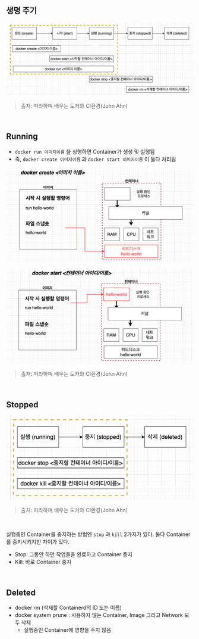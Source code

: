 ## 생명 주기

![png](/docker/img/docker_life_cycle.png)

> 출처: 따라하며 배우는 도커와 CI환경(John Ahn)

<br>

## Running

- ```docker run 이미지이름``` 을 싱행하면 Container가 생성 및 실행됨
- 즉, ```docker create 이미지이름``` 과 ```docker start 이미지이름``` 이 둘다 처리됨

![png](/docker/img/docker_create.png)

![png](/docker/img/docker_start.png)

> 출처: 따라하며 배우는 도커와 CI환경(John Ahn)

<br>

## Stopped

![png](/docker/img/docker_stop_and_kill.png)

> 출처: 따라하며 배우는 도커와 CI환경(John Ahn)

<br>

실행중인 Container를 중지하는 방법엔 ```stop``` 과 ```kill``` 2가지가 있다.
둘다 Container를 중지시키지만 차이가 있다.

- Stop: 그동안 하던 작업들을 완료하고 Container 중지
- Kill: 바로 Container 중지

<br>

## Deleted

- docker rm (삭제할 Containerd의 ID 또는 이름)
- docker system prune : 사용하지 않는 Container, Image 그리고 Network 모두 삭제
    - 실행중인 Container에 영향을 주지 않음